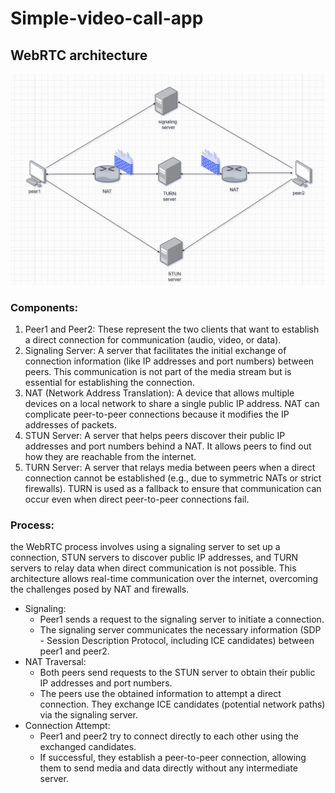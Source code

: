 # Simple-video-call-app

## WebRTC architecture

![alt text](https://github.com/saifadin1/Simple-video-call-app/blob/main/assets/Screenshot%202024-10-11%20021357.png)

### Components:
1. Peer1 and Peer2: These represent the two clients that want to establish a direct connection for communication (audio, video, or data).
2. Signaling Server: A server that facilitates the initial exchange of connection information (like IP addresses and port numbers) between peers. This communication is not part of the media stream but is essential for establishing the connection.
3. NAT (Network Address Translation): A device that allows multiple devices on a local network to share a single public IP address. NAT can complicate peer-to-peer connections because it modifies the IP addresses of packets.
4. STUN Server: A server that helps peers discover their public IP addresses and port numbers behind a NAT. It allows peers to find out how they are reachable from the internet.
5. TURN Server: A server that relays media between peers when a direct connection cannot be established (e.g., due to symmetric NATs or strict firewalls). TURN is used as a fallback to ensure that communication can occur even when direct peer-to-peer connections fail.


### Process:
the WebRTC process involves using a signaling server to set up a connection, STUN servers to discover public IP addresses, and TURN servers to relay data when direct communication is not possible. This architecture allows real-time communication over the internet, overcoming the challenges posed by NAT and firewalls.

* Signaling:
  * Peer1 sends a request to the signaling server to initiate a connection.
  * The signaling server communicates the necessary information (SDP - Session Description Protocol, including ICE candidates) between peer1 and peer2.
* NAT Traversal:
  * Both peers send requests to the STUN server to obtain their public IP addresses and port numbers.
  * The peers use the obtained information to attempt a direct connection. They exchange ICE candidates (potential network paths) via the signaling server.
* Connection Attempt:
  * Peer1 and peer2 try to connect directly to each other using the exchanged candidates.
  * If successful, they establish a peer-to-peer connection, allowing them to send media and data directly without any intermediate server.

